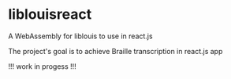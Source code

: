 # liblouisreact
A WebAssembly for liblouis to use in react.js

The project's goal is to achieve Braille transcription in react.js app

!!! work in progess !!!
